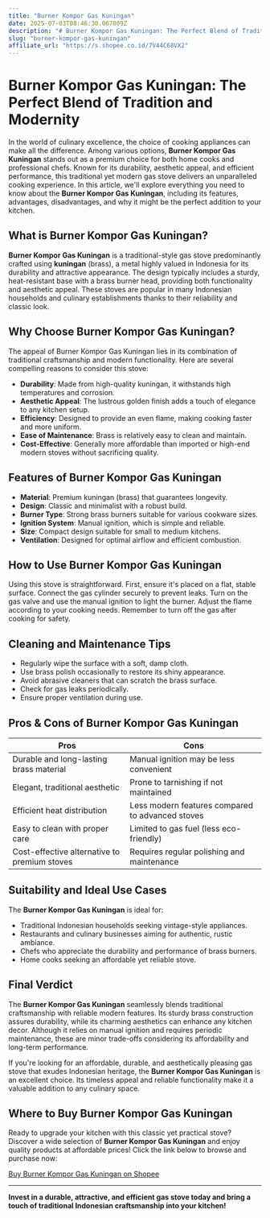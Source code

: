 ```yaml
---
title: "Burner Kompor Gas Kuningan"
date: 2025-07-03T08:46:30.067809Z
description: "# Burner Kompor Gas Kuningan: The Perfect Blend of Tradition and Modernity..."
slug: "burner-kompor-gas-kuningan"
affiliate_url: "https://s.shopee.co.id/7V44C68VX2"
---
```

# Burner Kompor Gas Kuningan: The Perfect Blend of Tradition and Modernity

In the world of culinary excellence, the choice of cooking appliances can make all the difference. Among various options, **Burner Kompor Gas Kuningan** stands out as a premium choice for both home cooks and professional chefs. Known for its durability, aesthetic appeal, and efficient performance, this traditional yet modern gas stove delivers an unparalleled cooking experience. In this article, we'll explore everything you need to know about the **Burner Kompor Gas Kuningan**, including its features, advantages, disadvantages, and why it might be the perfect addition to your kitchen.

## What is Burner Kompor Gas Kuningan?

**Burner Kompor Gas Kuningan** is a traditional-style gas stove predominantly crafted using **kuningan** (brass), a metal highly valued in Indonesia for its durability and attractive appearance. The design typically includes a sturdy, heat-resistant base with a brass burner head, providing both functionality and aesthetic appeal. These stoves are popular in many Indonesian households and culinary establishments thanks to their reliability and classic look.

## Why Choose Burner Kompor Gas Kuningan?

The appeal of Burner Kompor Gas Kuningan lies in its combination of traditional craftsmanship and modern functionality. Here are several compelling reasons to consider this stove:

- **Durability**: Made from high-quality kuningan, it withstands high temperatures and corrosion.
- **Aesthetic Appeal**: The lustrous golden finish adds a touch of elegance to any kitchen setup.
- **Efficiency**: Designed to provide an even flame, making cooking faster and more uniform.
- **Ease of Maintenance**: Brass is relatively easy to clean and maintain.
- **Cost-Effective**: Generally more affordable than imported or high-end modern stoves without sacrificing quality.

## Features of Burner Kompor Gas Kuningan

- **Material**: Premium kuningan (brass) that guarantees longevity.
- **Design**: Classic and minimalist with a robust build.
- **Burner Type**: Strong brass burners suitable for various cookware sizes.
- **Ignition System**: Manual ignition, which is simple and reliable.
- **Size**: Compact design suitable for small to medium kitchens.
- **Ventilation**: Designed for optimal airflow and efficient combustion.

## How to Use Burner Kompor Gas Kuningan

Using this stove is straightforward. First, ensure it's placed on a flat, stable surface. Connect the gas cylinder securely to prevent leaks. Turn on the gas valve and use the manual ignition to light the burner. Adjust the flame according to your cooking needs. Remember to turn off the gas after cooking for safety.

## Cleaning and Maintenance Tips

- Regularly wipe the surface with a soft, damp cloth.
- Use brass polish occasionally to restore its shiny appearance.
- Avoid abrasive cleaners that can scratch the brass surface.
- Check for gas leaks periodically.
- Ensure proper ventilation during use.

## Pros & Cons of Burner Kompor Gas Kuningan

| **Pros**                                    | **Cons**                                  |
|----------------------------------------------|------------------------------------------|
| Durable and long-lasting brass material   | Manual ignition may be less convenient  |
| Elegant, traditional aesthetic             | Prone to tarnishing if not maintained  |
| Efficient heat distribution                  | Less modern features compared to advanced stoves |
| Easy to clean with proper care             | Limited to gas fuel (less eco-friendly)  |
| Cost-effective alternative to premium stoves | Requires regular polishing and maintenance |

## Suitability and Ideal Use Cases

The **Burner Kompor Gas Kuningan** is ideal for:

- Traditional Indonesian households seeking vintage-style appliances.
- Restaurants and culinary businesses aiming for authentic, rustic ambiance.
- Chefs who appreciate the durability and performance of brass burners.
- Home cooks seeking an affordable yet reliable stove.

## Final Verdict

The **Burner Kompor Gas Kuningan** seamlessly blends traditional craftsmanship with reliable modern features. Its sturdy brass construction assures durability, while its charming aesthetics can enhance any kitchen decor. Although it relies on manual ignition and requires periodic maintenance, these are minor trade-offs considering its affordability and long-term performance.

If you're looking for an affordable, durable, and aesthetically pleasing gas stove that exudes Indonesian heritage, the **Burner Kompor Gas Kuningan** is an excellent choice. Its timeless appeal and reliable functionality make it a valuable addition to any culinary space.

## Where to Buy Burner Kompor Gas Kuningan

Ready to upgrade your kitchen with this classic yet practical stove? Discover a wide selection of **Burner Kompor Gas Kuningan** and enjoy quality products at affordable prices! Click the link below to browse and purchase now:

[Buy Burner Kompor Gas Kuningan on Shopee](https://s.shopee.co.id/7V44C68VX2)

---

**Invest in a durable, attractive, and efficient gas stove today and bring a touch of traditional Indonesian craftsmanship into your kitchen!**